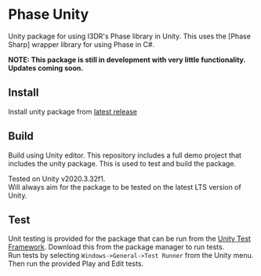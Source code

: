 # Phase Unity
Unity package for using I3DR's Phase library in Unity. This uses the [Phase Sharp] wrapper library for using Phase in C#.

**NOTE: This package is still in development with very little functionality. Updates coming soon.**

## Install
Install unity package from [latest release](TODO)

## Build
Build using Unity editor. This repository includes a full demo project that includes the unity package. This is used to test and build the package.

Tested on Unity v2020.3.32f1.  
Will always aim for the package to be tested on the latest LTS version of Unity.

## Test
Unit testing is provided for the package that can be run from the [Unity Test Framework](https://docs.unity3d.com/Packages/com.unity.test-framework@1.1/manual/index.html). Download this from the package manager to run tests.  
Run tests by selecting `Windows->General->Test Runner` from the Unity menu. Then run the provided Play and Edit tests.